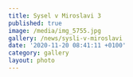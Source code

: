 ```yaml
---
title: Sysel v Miroslavi 3
published: true
image: /media/img_5755.jpg
gallery: /news/sysli-v-miroslavi
date: '2020-11-20 08:41:11 +0100'
category: gallery
layout: photo
---
```


